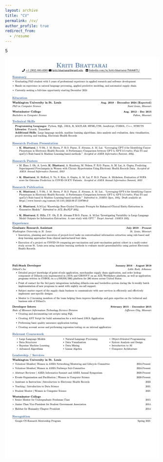 ```yaml
---
layout: archive
title: "CV"
permalink: /cv/
author_profile: true
redirect_from:
  - /resume
---
```

5

<img src="CV1.png" alt="Page 1" class="cv-image">
<img src="CV2.png" alt="Page 2" class="cv-image">

